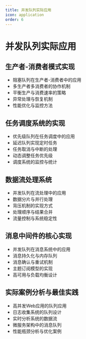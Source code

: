```yaml
---
title: 并发队列实际应用
icon: application
order: 6
---
```


# 并发队列实际应用

## 生产者-消费者模式实现

- 阻塞队列在生产者-消费者中的应用
- 多生产者多消费者的协作机制
- 平衡生产与消费速率的策略
- 异常处理与恢复机制
- 性能优化与监控方法

## 任务调度系统的实现

- 优先级队列在任务调度中的应用
- 延迟队列实现定时任务
- 任务取消与中断的处理
- 动态调整任务优先级
- 调度系统的监控与统计

## 数据流处理系统

- 并发队列在流处理中的应用
- 数据分片与并行处理
- 背压机制的实现方式
- 处理顺序与结果合并
- 流量控制与系统稳定性

## 消息中间件的核心实现

- 并发队列在消息系统中的应用
- 消息持久化与内存队列
- 消息确认与重试机制
- 主题订阅模型的实现
- 高可用与负载均衡设计

## 实际案例分析与最佳实践

- 高并发Web应用的队列应用
- 日志收集系统的队列设计
- 实时分析系统的数据流
- 微服务架构中的消息队列
- 性能瓶颈分析与优化案例
